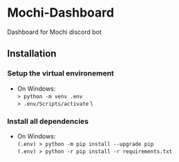 # Mochi-Dashboard
Dashboard for Mochi discord bot

## Installation

### Setup the virtual environement

- On Windows: \
    ```> python -m venv .env``` \
    ```> .env/Scripts/activate``` \

### Install all dependencies

- On Windows: \
    ```(.env) > python -m pip install --upgrade pip``` \
    ```(.env) > python -r pip install -r requirements.txt```
